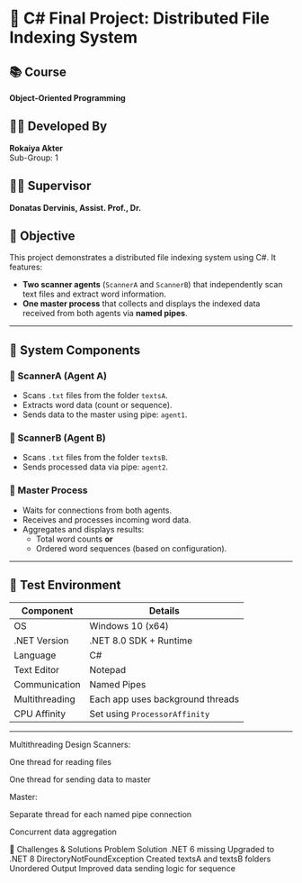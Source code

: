 # 🧠 C# Final Project: Distributed File Indexing System

## 📚 Course
**Object-Oriented Programming**

## 👩‍💻 Developed By
**Rokaiya Akter**  
Sub-Group: 1

## 👨‍🏫 Supervisor
**Donatas Dervinis, Assist. Prof., Dr.**



## 🎯 Objective

This project demonstrates a distributed file indexing system using C#. It features:

- **Two scanner agents** (`ScannerA` and `ScannerB`) that independently scan text files and extract word information.
- **One master process** that collects and displays the indexed data received from both agents via **named pipes**.

---

## 🧱 System Components

### 🔹 ScannerA (Agent A)
- Scans `.txt` files from the folder `textsA`.
- Extracts word data (count or sequence).
- Sends data to the master using pipe: `agent1`.

### 🔹 ScannerB (Agent B)
- Scans `.txt` files from the folder `textsB`.
- Sends processed data via pipe: `agent2`.

### 🔹 Master Process
- Waits for connections from both agents.
- Receives and processes incoming word data.
- Aggregates and displays results:
  - Total word counts **or**
  - Ordered word sequences (based on configuration).

---

## 🧪 Test Environment

| Component         | Details                  |
|------------------|--------------------------|
| OS               | Windows 10 (x64)         |
| .NET Version     | .NET 8.0 SDK + Runtime   |
| Language         | C#                       |
| Text Editor      | Notepad                  |
| Communication    | Named Pipes              |
| Multithreading   | Each app uses background threads |
| CPU Affinity     | Set using `ProcessorAffinity` |

---

 Multithreading Design
Scanners:

One thread for reading files

One thread for sending data to master

Master:

Separate thread for each named pipe connection

Concurrent data aggregation

🔧 Challenges & Solutions
Problem	Solution
.NET 6 missing	Upgraded to .NET 8
DirectoryNotFoundException	Created textsA and textsB folders
Unordered Output	Improved data sending logic for sequence

